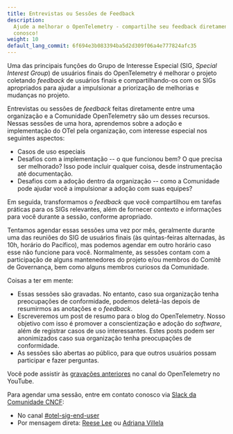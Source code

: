 ```yaml
---
title: Entrevistas ou Sessões de Feedback
description:
  Ajude a melhorar o OpenTelemetry - compartilhe seu feedback diretamente
  conosco!
weight: 10
default_lang_commit: 6f694e3b083394ba5d2d309f06a4e777824afc35
---
```


Uma das principais funções do Grupo de Interesse Especial (SIG, _Special
Interest Group_) de usuários finais do OpenTelemetry é melhorar o projeto
coletando _feedback_ de usuários finais e compartilhando-os com os SIGs
apropriados para ajudar a impulsionar a priorização de melhorias e mudanças no
projeto.

Entrevistas ou sessões de _feedback_ feitas diretamente entre uma organização e a
Comunidade OpenTelemetry são um desses recursos. Nessas sessões de uma hora,
aprendemos sobre a adoção e implementação do OTel pela organização, com
interesse especial nos seguintes aspectos:

- Casos de uso especiais
- Desafios com a implementação -- o que funcionou bem? O que precisa ser
  melhorado? Isso pode incluir qualquer coisa, desde instrumentação até
  documentação.
- Desafios com a adoção dentro da organização -- como a Comunidade pode ajudar
  você a impulsionar a adoção com suas equipes?

Em seguida, transformamos o _feedback_ que você compartilhou em tarefas
práticas para os SIGs relevantes, além de fornecer contexto e informações para
você durante a sessão, conforme apropriado.

Tentamos agendar essas sessões uma vez por mês, geralmente durante uma das
reuniões do SIG de usuários finais (às quintas-feiras alternadas, às 10h,
horário do Pacífico), mas podemos agendar em outro horário caso esse não funcione
para você. Normalmente, as sessões contam com a participação de alguns
mantenedores do projeto e/ou membros do Comitê de Governança, bem como alguns
membros curiosos da Comunidade.

Coisas a ter em mente:

- Essas sessões são gravadas. No entanto, caso sua organização tenha
  preocupações de conformidade, podemos deletá-las depois de resumirmos as
  anotações e o _feedback_.
- Escreveremos um post de resumo para o blog do OpenTelemetry. Nosso objetivo com
  isso é promover a conscientização e adoção do _software_, além de registrar
  casos de uso interessantes. Estes posts podem ser anonimizados caso sua
  organização tenha preocupações de conformidade.
- As sessões são abertas ao público, para que outros usuários possam participar e
  fazer perguntas.

Você pode assistir às
[gravações anteriores](https://www.youtube.com/playlist?list=PLVYDBkQ1TdywIl9xKEo5_u7zlwY38dW43)
no canal do OpenTelemetry no YouTube.

Para agendar uma sessão, entre em contato conosco via
[Slack da Comunidade CNCF](https://communityinviter.com/apps/cloud-native/cncf):

- No canal
  [#otel-sig-end-user](https://cloud-native.slack.com/archives/C01RT3MSWGZ)
- Por mensagem direta:
  [Reese Lee](https://cloud-native.slack.com/team/U03UARAJ405) ou
  [Adriana Villela](https://cloud-native.slack.com/team/U02EUCBFK8A)
